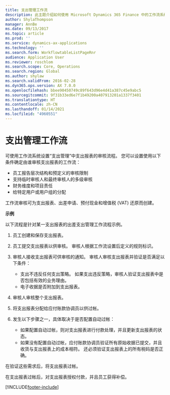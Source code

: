 ```yaml
---
title: 支出管理工作流
description: 此主题介绍如何使用 Microsoft Dynamics 365 Finance 中的工作流系统在支出管理中设置支出报表审核流程。
author: ShylaThompson
manager: AnnBe
ms.date: 09/13/2017
ms.topic: article
ms.prod: ''
ms.service: dynamics-ax-applications
ms.technology: ''
ms.search.form: WorkflowtableListPageRnr
audience: Application User
ms.reviewer: roschlom
ms.search.scope: Core, Operations
ms.search.region: Global
ms.author: shylaw
ms.search.validFrom: 2016-02-28
ms.dyn365.ops.version: AX 7.0.0
ms.openlocfilehash: bbee90450749c89f643d96e4d41a387c45e9abc5
ms.sourcegitcommit: 9f31b33ed6e7f1b49200a407913201a1337f3401
ms.translationtype: HT
ms.contentlocale: zh-CN
ms.lasthandoff: 01/14/2021
ms.locfileid: "4960551"
---
```

# <a name="expense-management-workflow"></a>支出管理工作流

可使用工作流系统设置“支出管理”中支出报表的审核流程。 您可以设置使用以下条件确定由谁审核支出报表的工作流：

- 员工报告层次结构和预定义的审核限制
- 支持临时审核人和最终审核人的多级审核
- 财务维度和项目责任
- 给特定用户或用户组的分配

工作流审核可为支出报表、出差申请、预付现金和增值税 (VAT) 还原而创建。

**示例**

以下流程是针对某一支出报表的出差支出管理工作流程示例。

1. 员工创建和保存支出报表。
2. 员工提交支出报表以供审核。 审核人根据工作流设置后定义的规则标识。
3. 审核人接收支出报表可供审核的通知。 审核人审核支出报表并验证是否满足以下条件：

    - 支出不违反任何支出策略。 如果支出违反策略，审核人验证支出报表中是否包括有效的业务理由。
    - 电子收据是否附加到支出报表。

4. 审核人审核整个支出报表。
5. 将支出报表分配给应付账款协调员以供过帐。
6. 发生以下步骤之一，具体取决于是否配置自动过帐：

    - 如果配置自动过帐，则对支出报表进行付款处理，并且更新支出报表的状态。
    - 如果没有配置自动过帐，应付账款协调员验证所有原始收据已提交，并且收货与支出报表上的成本相符。 还必须验证支出报表上的所有税码是否正确。

在验证这些需求后，将支出报表过帐。

在支出报表过帐后，对支出报表授权付款，并且员工获得补偿。


[!INCLUDE[footer-include](../includes/footer-banner.md)]